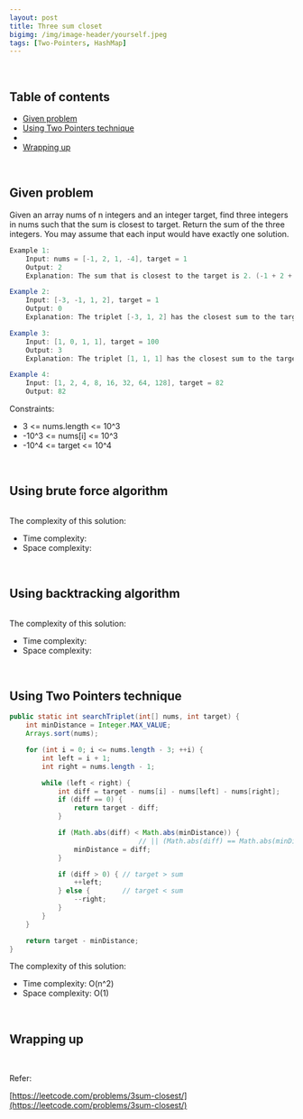 ```yaml
---
layout: post
title: Three sum closet
bigimg: /img/image-header/yourself.jpeg
tags: [Two-Pointers, HashMap]
---
```





<br>

## Table of contents
- [Given problem](#given-problem)
- [Using Two Pointers technique](#using-two-pointers-technique)
- []()
- [Wrapping up](#wrapping-up)


<br>

## Given problem

Given an array nums of n integers and an integer target, find three integers in nums such that the sum is closest to target. Return the sum of the three integers. You may assume that each input would have exactly one solution.

```java
Example 1:
    Input: nums = [-1, 2, 1, -4], target = 1
    Output: 2
    Explanation: The sum that is closest to the target is 2. (-1 + 2 + 1 = 2).

Example 2:
    Input: [-3, -1, 1, 2], target = 1
    Output: 0
    Explanation: The triplet [-3, 1, 2] has the closest sum to the target.

Example 3:
    Input: [1, 0, 1, 1], target = 100
    Output: 3
    Explanation: The triplet [1, 1, 1] has the closest sum to the target.

Example 4:
    Input: [1, 2, 4, 8, 16, 32, 64, 128], target = 82
    Output: 82
```

Constraints:
- 3 <= nums.length <= 10^3
- -10^3 <= nums[i] <= 10^3
- -10^4 <= target <= 10^4

<br>

## Using brute force algorithm


```java

```

The complexity of this solution:
- Time complexity: 
- Space complexity: 


<br>

## Using backtracking algorithm


```java

```


The complexity of this solution:
- Time complexity: 
- Space complexity: 

<br>

## Using Two Pointers technique



```java
public static int searchTriplet(int[] nums, int target) {
    int minDistance = Integer.MAX_VALUE;
    Arrays.sort(nums);

    for (int i = 0; i <= nums.length - 3; ++i) {
        int left = i + 1;
        int right = nums.length - 1;

        while (left < right) {
            int diff = target - nums[i] - nums[left] - nums[right];
            if (diff == 0) {
                return target - diff;
            }

            if (Math.abs(diff) < Math.abs(minDistance)) {
                                // || (Math.abs(diff) == Math.abs(minDistance) && diff > minDistance)) {
                minDistance = diff;
            }

            if (diff > 0) { // target > sum
                ++left;
            } else {        // target < sum
                --right;
            }
        }
    }

    return target - minDistance;
}
```

The complexity of this solution:
- Time complexity: O(n^2)
- Space complexity: O(1)

<br>

## Wrapping up




<br>

Refer:

[https://leetcode.com/problems/3sum-closest/](https://leetcode.com/problems/3sum-closest/)